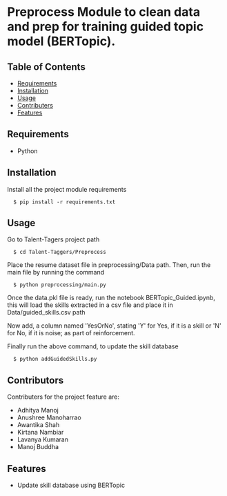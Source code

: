 # Preprocess Module to clean data and prep for training guided topic model (BERTopic).

## Table of Contents

- [Requirements](#requirements)
- [Installation](#installation)
- [Usage](#usage)
- [Contributers](#contributers)
- [Features](#features)

## Requirements

- Python

## Installation

Install all the project module requirements
```
  $ pip install -r requirements.txt
```

## Usage
Go to Talent-Tagers project path
```
  $ cd Talent-Taggers/Preprocess
```
Place the resume dataset file in preprocessing/Data path. 
Then, run the main file by running the command
```
  $ python preprocessing/main.py
```
Once the data.pkl file is ready, run the notebook BERTopic_Guided.ipynb, 
this will load the skills extracted in a csv file and place it in Data/guided_skills.csv path

Now add, a column named 'YesOrNo', stating 'Y' for Yes, if it is a skill or 'N' for No, if it is noise; as part of reinforcement.

Finally run the above command, to update the skill database

```
  $ python addGuidedSkills.py
```
 
## Contributors

Contributers for the project feature are:
- Adhitya Manoj
- Anushree Manoharrao
- Awantika Shah
- Kirtana Nambiar
- Lavanya Kumaran
- Manoj Buddha

## Features

- Update skill database using BERTopic
